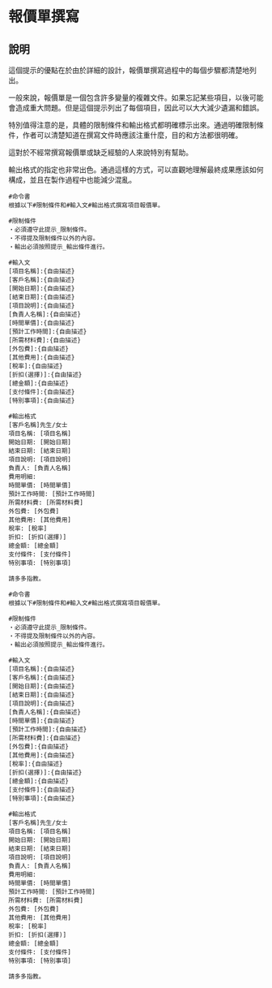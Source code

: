 # 報價單撰寫

## 說明
這個提示的優點在於由於詳細的設計，報價單撰寫過程中的每個步驟都清楚地列出。

一般來說，報價單是一個包含許多變量的複雜文件。如果忘記某些項目，以後可能會造成重大問題。但是這個提示列出了每個項目，因此可以大大減少遺漏和錯誤。

特別值得注意的是，具體的限制條件和輸出格式都明確標示出來。通過明確限制條件，作者可以清楚知道在撰寫文件時應該注重什麼，目的和方法都很明確。

這對於不經常撰寫報價單或缺乏經驗的人來說特別有幫助。

輸出格式的指定也非常出色。通過這樣的方式，可以直觀地理解最終成果應該如何構成，並且在製作過程中也能減少混亂。

```plaintext
#命令書
根據以下#限制條件和#輸入文#輸出格式撰寫項目報價單。

#限制條件
・必須遵守此提示_限制條件。
・不得提及限制條件以外的內容。
・輸出必須按照提示_輸出條件進行。

#輸入文
[項目名稱]:{自由描述}
[客戶名稱]:{自由描述}
[開始日期]:{自由描述}
[結束日期]:{自由描述}
[項目說明]:{自由描述}
[負責人名稱]:{自由描述}
[時間單價]:{自由描述}
[預計工作時間]:{自由描述}
[所需材料費]:{自由描述}
[外包費]:{自由描述}
[其他費用]:{自由描述}
[稅率]:{自由描述}
[折扣(選擇)]:{自由描述}
[總金額]:{自由描述}
[支付條件]:{自由描述}
[特別事項]:{自由描述}

#輸出格式
[客戶名稱]先生/女士
項目名稱: [項目名稱]
開始日期: [開始日期]
結束日期: [結束日期]
項目說明: [項目說明]
負責人: [負責人名稱]
費用明細:
時間單價: [時間單價]
預計工作時間: [預計工作時間]
所需材料費: [所需材料費]
外包費: [外包費]
其他費用: [其他費用]
稅率: [稅率]
折扣: [折扣(選擇)]
總金額: [總金額]
支付條件: [支付條件]
特別事項: [特別事項]

請多多指教。
```

```plaintext
#命令書
根據以下#限制條件和#輸入文#輸出格式撰寫項目報價單。

#限制條件
・必須遵守此提示_限制條件。
・不得提及限制條件以外的內容。
・輸出必須按照提示_輸出條件進行。

#輸入文
[項目名稱]:{自由描述}
[客戶名稱]:{自由描述}
[開始日期]:{自由描述}
[結束日期]:{自由描述}
[項目說明]:{自由描述}
[負責人名稱]:{自由描述}
[時間單價]:{自由描述}
[預計工作時間]:{自由描述}
[所需材料費]:{自由描述}
[外包費]:{自由描述}
[其他費用]:{自由描述}
[稅率]:{自由描述}
[折扣(選擇)]:{自由描述}
[總金額]:{自由描述}
[支付條件]:{自由描述}
[特別事項]:{自由描述}

#輸出格式
[客戶名稱]先生/女士
項目名稱: [項目名稱]
開始日期: [開始日期]
結束日期: [結束日期]
項目說明: [項目說明]
負責人: [負責人名稱]
費用明細:
時間單價: [時間單價]
預計工作時間: [預計工作時間]
所需材料費: [所需材料費]
外包費: [外包費]
其他費用: [其他費用]
稅率: [稅率]
折扣: [折扣(選擇)]
總金額: [總金額]
支付條件: [支付條件]
特別事項: [特別事項]

請多多指教。
```